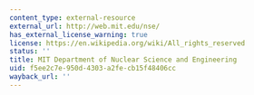```yaml
---
content_type: external-resource
external_url: http://web.mit.edu/nse/
has_external_license_warning: true
license: https://en.wikipedia.org/wiki/All_rights_reserved
status: ''
title: MIT Department of Nuclear Science and Engineering
uid: f5ee2c7e-950d-4303-a2fe-cb15f48406cc
wayback_url: ''
---
```

